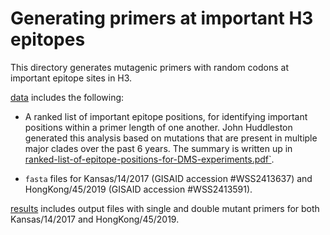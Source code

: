 # Generating primers at important H3 epitopes

This directory generates mutagenic primers with random codons at important epitope sites in H3. 

[data](https://github.com/jbloomlab/barcoded_H3_DMS/tree/main/library_design/major_epitope_primers/data) includes the following:

* A ranked list of important epitope positions, for identifying important positions within a primer length of one another. John Huddleston generated this analysis based on mutations that are present in multiple major clades over the past 6 years. The summary is written up in [ranked-list-of-epitope-positions-for-DMS-experiments.pdf`](https://github.com/jbloomlab/barcoded_H3_DMS/blob/main/library_design/targeted_primers/data/ranked-list-of-epitope-positions-for-DMS-experiments.pdf).

* `fasta` files for Kansas/14/2017 (GISAID accession #WSS2413637) and HongKong/45/2019 (GISAID accession #WSS2413591).

[results](https://github.com/jbloomlab/barcoded_H3_DMS/tree/main/library_design/major_epitope_primers/results) includes output files with single and double mutant primers for both Kansas/14/2017 and HongKong/45/2019.
